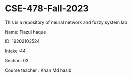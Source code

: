 # CSE-478-Fall-2023
This is a repository of neural network and fuzzy system lab


Name: Fiazul haque

ID: 19202103524

Intake :44

Section: 03

Course teacher : Khan Md hasib
